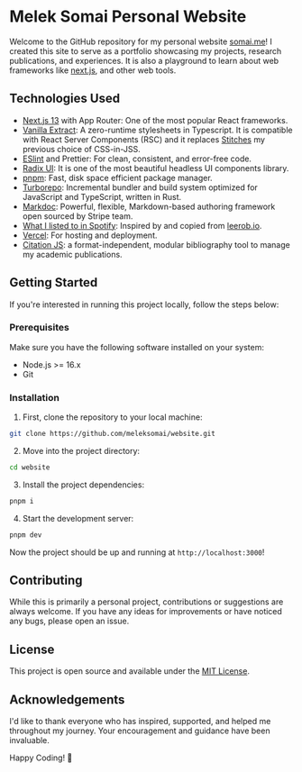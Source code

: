 # Melek Somai Personal Website

Welcome to the GitHub repository for my personal website [somai.me](https://somai.me)! I created this site to serve as a portfolio showcasing my projects, research publications, and experiences. It is also a playground to learn about web frameworks like [next.js](https://nextjs.org/), and other web tools.

## Technologies Used

- [Next.js 13](https://nextjs.org/) with App Router: One of the most popular React frameworks.
- [Vanilla Extract](https://vanilla-extract.style/): A zero-runtime stylesheets in Typescript. It is compatible with React Server Components (RSC) and it replaces [Stitches](https://stitches.dev/) my previous choice of CSS-in-JSS.
- [ESlint](https://eslint.org/) and Prettier: For clean, consistent, and error-free code.
- [Radix UI](https://www.radix-ui.com/): It is one of the most beautiful headless UI components library.
- [pnpm](https://pnpm.io/): Fast, disk space efficient package manager.
- [Turborepo](https://turbo.build/): Incremental bundler and build system optimized for JavaScript and TypeScript, written in Rust.
- [Markdoc](https://markdoc.dev/): Powerful, flexible, Markdown-based authoring framework open sourced by Stripe team.
- [What I listed to in Spotify](): Inspired by and copied from [leerob.io](https://github.com/leerob/leerob.io).
- [Vercel](https://vercel.com/): For hosting and deployment.
- [Citation JS](https://citation.js.org/): a format-independent, modular bibliography tool to manage my academic publications.

## Getting Started

If you're interested in running this project locally, follow the steps below:

### Prerequisites

Make sure you have the following software installed on your system:

- Node.js >= 16.x
- Git

### Installation

1. First, clone the repository to your local machine:

```bash
git clone https://github.com/meleksomai/website.git
```

2. Move into the project directory:

```bash
cd website
```

3. Install the project dependencies:

```bash
pnpm i
```

4. Start the development server:

```bash
pnpm dev
```

Now the project should be up and running at `http://localhost:3000`!

## Contributing

While this is primarily a personal project, contributions or suggestions are always welcome. If you have any ideas for improvements or have noticed any bugs, please open an issue.

## License

This project is open source and available under the [MIT License](LICENSE).

## Acknowledgements

I'd like to thank everyone who has inspired, supported, and helped me throughout my journey. Your encouragement and guidance have been invaluable.

Happy Coding! 🚀
